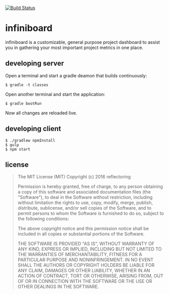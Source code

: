 [![Build Status](https://snap-ci.com/reflectoring/infiniboard/branch/master/build_image)](https://snap-ci.com/reflectoring/infiniboard/branch/master)

# infiniboard
infiniboard is a customizable, general purpose project dashboard to assist you in gathering your most important project metrics in one place.


## developing server

Open a terminal and start a gradle deamon that builds continuously:
```
$ gradle -t classes
```

Open another terminal and start the application:
```
$ gradle bootRun
```

Now all changes are reloaded live.

## developing client

```
$ ./gradlew npmInstall
$ gulp
$ npm start
```


## license

> The MIT License (MIT)
> Copyright (c) 2016 reflectoring
> 
> Permission is hereby granted, free of charge, to any person obtaining a copy of this software and associated documentation files (the "Software"), to deal in the Software without restriction, including without limitation the rights to use, copy, modify, merge, publish, distribute, sublicense, and/or sell copies of the Software, and to permit persons to whom the Software is furnished to do so, subject to the following conditions:
> 
> The above copyright notice and this permission notice shall be included in all copies or substantial portions of the Software.
> 
> THE SOFTWARE IS PROVIDED "AS IS", WITHOUT WARRANTY OF ANY KIND, EXPRESS OR IMPLIED, INCLUDING BUT NOT LIMITED TO THE WARRANTIES OF MERCHANTABILITY, FITNESS FOR A PARTICULAR PURPOSE AND NONINFRINGEMENT. IN NO EVENT SHALL THE AUTHORS OR COPYRIGHT HOLDERS BE LIABLE FOR ANY CLAIM, DAMAGES OR OTHER LIABILITY, WHETHER IN AN ACTION OF CONTRACT, TORT OR OTHERWISE, ARISING FROM, OUT OF OR IN CONNECTION WITH THE SOFTWARE OR THE USE OR OTHER DEALINGS IN THE SOFTWARE.
